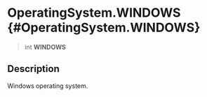 OperatingSystem.WINDOWS {#OperatingSystem.WINDOWS}
=======================

> int **WINDOWS**

Description
-----------

Windows operating system.
